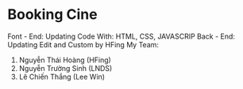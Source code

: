 # Booking Cine
<space>Font - End: Updating<space>
<space>Code With: HTML, CSS, JAVASCRIP<space>
<space>Back - End: Updating<space>
<space>Edit and Custom by HFing<space>
<space>My Team:<space>
1. Nguyễn Thái Hoàng (HFing)
2. Nguyễn Trường Sinh (LNDS)
3. Lê Chiến Thắng (Lee Win)
